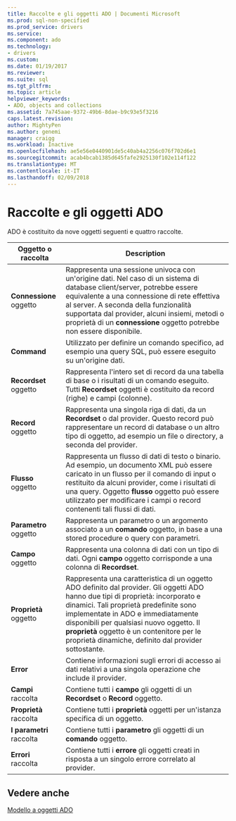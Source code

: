 ```yaml
---
title: Raccolte e gli oggetti ADO | Documenti Microsoft
ms.prod: sql-non-specified
ms.prod_service: drivers
ms.service: 
ms.component: ado
ms.technology:
- drivers
ms.custom: 
ms.date: 01/19/2017
ms.reviewer: 
ms.suite: sql
ms.tgt_pltfrm: 
ms.topic: article
helpviewer_keywords:
- ADO, objects and collections
ms.assetid: 7a745aae-9372-49b6-8dae-b9c93e5f3216
caps.latest.revision: 
author: MightyPen
ms.author: genemi
manager: craigg
ms.workload: Inactive
ms.openlocfilehash: ae5e56e0440901de5c40ab4a2256c076f702d6e1
ms.sourcegitcommit: acab4bcab1385d645fafe2925130f102e114f122
ms.translationtype: MT
ms.contentlocale: it-IT
ms.lasthandoff: 02/09/2018
---
```

# <a name="ado-objects-and-collections"></a>Raccolte e gli oggetti ADO
ADO è costituito da nove oggetti seguenti e quattro raccolte.  
  
|Oggetto o raccolta|Description|  
|--------------------------|-----------------|  
|**Connessione** oggetto|Rappresenta una sessione univoca con un'origine dati. Nel caso di un sistema di database client/server, potrebbe essere equivalente a una connessione di rete effettiva al server. A seconda della funzionalità supportata dal provider, alcuni insiemi, metodi o proprietà di un **connessione** oggetto potrebbe non essere disponibile.|  
|**Command**|Utilizzato per definire un comando specifico, ad esempio una query SQL, può essere eseguito su un'origine dati.|  
|**Recordset** oggetto|Rappresenta l'intero set di record da una tabella di base o i risultati di un comando eseguito. Tutti **Recordset** oggetti è costituito da record (righe) e campi (colonne).|  
|**Record** oggetto|Rappresenta una singola riga di dati, da un **Recordset** o dal provider. Questo record può rappresentare un record di database o un altro tipo di oggetto, ad esempio un file o directory, a seconda del provider.|  
|**Flusso** oggetto|Rappresenta un flusso di dati di testo o binario. Ad esempio, un documento XML può essere caricato in un flusso per il comando di input o restituito da alcuni provider, come i risultati di una query. Oggetto **flusso** oggetto può essere utilizzato per modificare i campi o record contenenti tali flussi di dati.|  
|**Parametro** oggetto|Rappresenta un parametro o un argomento associato a un **comando** oggetto, in base a una stored procedure o query con parametri.|  
|**Campo** oggetto|Rappresenta una colonna di dati con un tipo di dati. Ogni **campo** oggetto corrisponde a una colonna di **Recordset**.|  
|**Proprietà** oggetto|Rappresenta una caratteristica di un oggetto ADO definito dal provider. Gli oggetti ADO hanno due tipi di proprietà: incorporato e dinamici. Tali proprietà predefinite sono implementate in ADO e immediatamente disponibili per qualsiasi nuovo oggetto. Il **proprietà** oggetto è un contenitore per le proprietà dinamiche, definito dal provider sottostante.|  
|**Error**|Contiene informazioni sugli errori di accesso ai dati relativi a una singola operazione che include il provider.|  
|**Campi** raccolta|Contiene tutti i **campo** gli oggetti di un **Recordset** o **Record** oggetto.|  
|**Proprietà** raccolta|Contiene tutti i **proprietà** oggetti per un'istanza specifica di un oggetto.|  
|**I parametri** raccolta|Contiene tutti i **parametro** gli oggetti di un **comando** oggetto.|  
|**Errori** raccolta|Contiene tutti i **errore** gli oggetti creati in risposta a un singolo errore correlato al provider.|  
  
## <a name="see-also"></a>Vedere anche  
 [Modello a oggetti ADO](../../../ado/reference/ado-api/ado-object-model.md)
